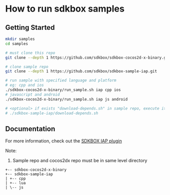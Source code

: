 
# How to run sdkbox samples

## Getting Started

~~~bash
mkdir samples
cd samples

# must clone this repo
git clone --depth 1 https://github.com/sdkbox/sdkbox-cocos2d-x-binary.git

# clone sample repo
git clone --depth 1 https://github.com/sdkbox/sdkbox-sample-iap.git

# run sample with specified language and platform
# eg: cpp and ios
./sdkbox-cocos2d-x-binary/run_sample.sh iap cpp ios
# javascript and android
./sdkbox-cocos2d-x-binary/run_sample.sh iap js android

# <optional> if exists "download-depends.sh" in sample repo, execute it
# ./sdkbox-sample-iap/download-depends.sh

~~~

## Documentation
For more information, check out the [SDKBOX IAP plugin](http://docs.sdkbox.com/en/plugins/iap/)

Note:

1.  Sample repo and cocos2dx repo must be in same level directory

~~~
+-- sdkbox-cocos2d-x-binary
+-- sdkbox-sample-iap
| +-- cpp
| +-- lua
| \-- js
~~~

